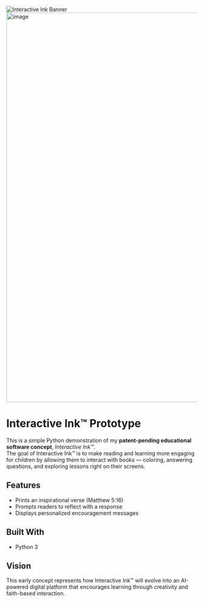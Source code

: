 ![Interactive Ink Banner](https://www.butterflyperfect.com/path-to-your-image.png)
<img width="1536" height="1024" alt="image" src="https://github.com/user-attachments/assets/ed6b45b5-d3a3-49b1-ae59-ef00619cdd52" />


# Interactive Ink™ Prototype

This is a simple Python demonstration of my **patent-pending educational software concept**, *Interactive Ink™*.  
The goal of Interactive Ink™ is to make reading and learning more engaging for children by allowing them to interact with books — coloring, answering questions, and exploring lessons right on their screens.

##  Features
- Prints an inspirational verse (Matthew 5:16)
- Prompts readers to reflect with a response
- Displays personalized encouragement messages

##  Built With
- Python 3

##  Vision
This early concept represents how Interactive Ink™ will evolve into an AI-powered digital platform that encourages learning through creativity and faith-based interaction.
